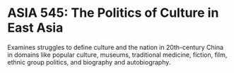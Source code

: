 # ASIA 545: The Politics of Culture in East Asia

Examines struggles to define culture and the nation in 20th-century China in domains like popular culture, museums, traditional medicine, fiction, film, ethnic group politics, and biography and autobiography.